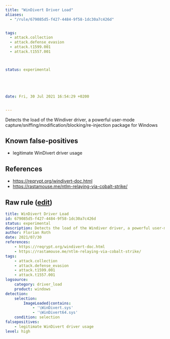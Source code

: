 ```yaml
---
title: "WinDivert Driver Load"
aliases:
  - "/rule/679085d5-f427-4484-9f58-1dc30a7c426d"


tags:
  - attack.collection
  - attack.defense_evasion
  - attack.t1599.001
  - attack.t1557.001



status: experimental





date: Fri, 30 Jul 2021 16:54:29 +0200


---
```


Detects the load of the Windiver driver, a powerful user-mode capture/sniffing/modification/blocking/re-injection package for Windows

<!--more-->


## Known false-positives

* legitimate WinDivert driver usage



## References

* https://reqrypt.org/windivert-doc.html
* https://rastamouse.me/ntlm-relaying-via-cobalt-strike/


## Raw rule ([edit](https://github.com/SigmaHQ/sigma/edit/master/rules/windows/driver_load/driver_load_windivert.yml))
```yaml
title: WinDivert Driver Load
id: 679085d5-f427-4484-9f58-1dc30a7c426d
status: experimental
description: Detects the load of the Windiver driver, a powerful user-mode capture/sniffing/modification/blocking/re-injection package for Windows
author: Florian Roth
date: 2021/07/30
references:
    - https://reqrypt.org/windivert-doc.html
    - https://rastamouse.me/ntlm-relaying-via-cobalt-strike/
tags:
    - attack.collection
    - attack.defense_evasion
    - attack.t1599.001
    - attack.t1557.001
logsource:
    category: driver_load
    product: windows
detection:
    selection:
        ImageLoaded|contains: 
            - '\WinDivert.sys'
            - '\WinDivert64.sys'
    condition: selection
falsepositives:
    - legitimate WinDivert driver usage
level: high

```
